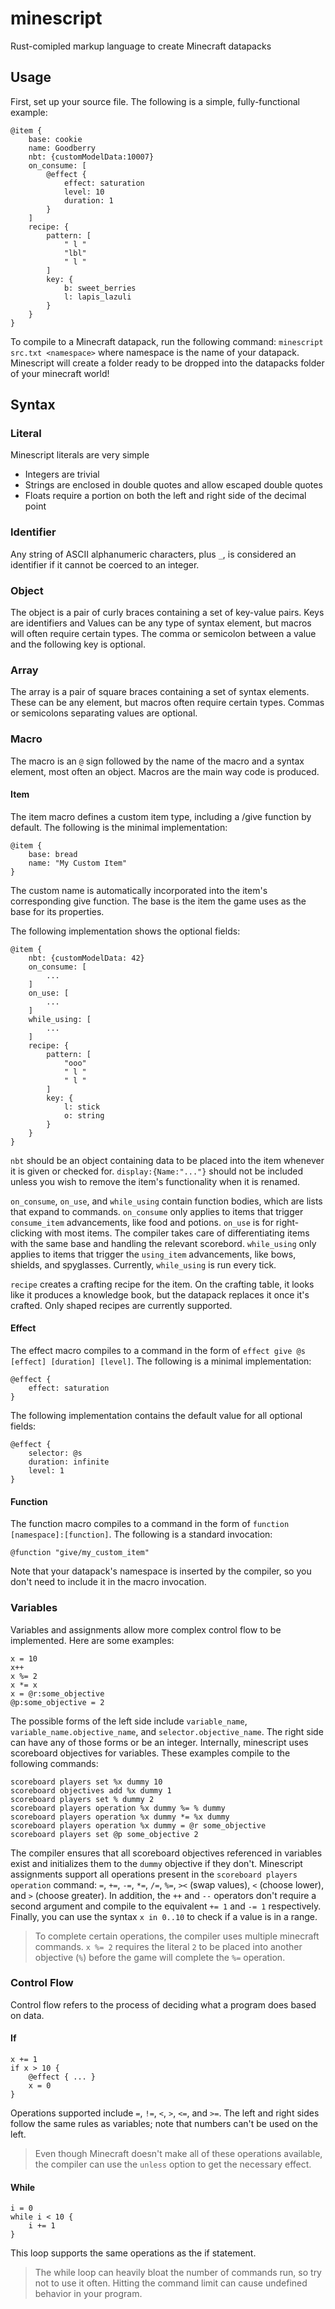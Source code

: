 # minescript

Rust-comipled markup language to create Minecraft datapacks

## Usage

First, set up your source file. The following is a simple, fully-functional example:

```
@item {
    base: cookie
    name: Goodberry
    nbt: {customModelData:10007}
    on_consume: [
        @effect {
            effect: saturation
            level: 10
            duration: 1
        }
    ]
    recipe: {
        pattern: [
            " l "
            "lbl"
            " l "
        ]
        key: {
            b: sweet_berries
            l: lapis_lazuli
        }
    }
}
```

To compile to a Minecraft datapack, run the following command:
`minescript src.txt <namespace>`
where namespace is the name of your datapack. Minescript will create a folder ready to be dropped into the datapacks folder of your minecraft world!

## Syntax

### Literal

Minescript literals are very simple

- Integers are trivial
- Strings are enclosed in double quotes and allow escaped double quotes
- Floats require a portion on both the left and right side of the decimal point

### Identifier

Any string of ASCII alphanumeric characters, plus `_`, is considered an identifier if it cannot be coerced to an integer.

### Object

The object is a pair of curly braces containing a set of key-value pairs. Keys are identifiers and Values can be any type of syntax element, but macros will often require certain types. The comma or semicolon between a value and the following key is optional.

### Array

The array is a pair of square braces containing a set of syntax elements. These can be any element, but macros often require certain types. Commas or semicolons separating values are optional.

### Macro

The macro is an `@` sign followed by the name of the macro and a syntax element, most often an object. Macros are the main way code is produced.

#### Item

The item macro defines a custom item type, including a /give function by default. The following is the minimal implementation:

```
@item {
    base: bread
    name: "My Custom Item"
}
```

The custom name is automatically incorporated into the item's corresponding give function. The base is the item the game uses as the base for its properties.

The following implementation shows the optional fields:

```
@item {
    nbt: {customModelData: 42}
    on_consume: [
        ...
    ]
    on_use: [
        ...
    ]
    while_using: [
        ...
    ]
    recipe: {
        pattern: [
            "ooo"
            " l "
            " l "
        ]
        key: {
            l: stick
            o: string
        }
    }
}
```

`nbt` should be an object containing data to be placed into the item whenever it is given or checked for. `display:{Name:"..."}` should not be included unless you wish to remove the item's functionality when it is renamed.

`on_consume`, `on_use`, and `while_using` contain function bodies, which are lists that expand to commands. `on_consume` only applies to items that trigger `consume_item` advancements, like food and potions. `on_use` is for right-clicking with most items. The compiler takes care of differentiating items with the same base and handling the relevant scorebord. `while_using` only applies to items that trigger the `using_item` advancements, like bows, shields, and spyglasses. Currently, `while_using` is run every tick.

`recipe` creates a crafting recipe for the item. On the crafting table, it looks like it produces a knowledge book, but the datapack replaces it once it's crafted. Only shaped recipes are currently supported.

#### Effect

The effect macro compiles to a command in the form of `effect give @s [effect] [duration] [level]`. The following is a minimal implementation:

```
@effect {
    effect: saturation
}
```

The following implementation contains the default value for all optional fields:

```
@effect {
    selector: @s
    duration: infinite
    level: 1
}
```

#### Function

The function macro compiles to a command in the form of `function [namespace]:[function]`. The following is a standard invocation:

```
@function "give/my_custom_item"
```

Note that your datapack's namespace is inserted by the compiler, so you don't need to include it in the macro invocation.

### Variables

Variables and assignments allow more complex control flow to be implemented. Here are some examples:

```
x = 10
x++
x %= 2
x *= x
x = @r:some_objective
@p:some_objective = 2
```

The possible forms of the left side include `variable_name`, `variable_name.objective_name`, and `selector.objective_name`. The right side can have any of those forms or be an integer.
Internally, minescript uses scoreboard objectives for variables. These examples compile to the following commands:

```
scoreboard players set %x dummy 10
scoreboard objectives add %x dummy 1
scoreboard players set % dummy 2
scoreboard players operation %x dummy %= % dummy
scoreboard players operation %x dummy *= %x dummy
scoreboard players operation %x dummy = @r some_objective
scoreboard players set @p some_objective 2
```

The compiler ensures that all scoreboard objectives referenced in variables exist and initializes them to the `dummy` objective if they don't. Minescript assignments support all operations present in the `scoreboard players operation` command: `=`, `+=`, `-=`, `*=`, `/=`, `%=`, `><` (swap values), `<` (choose lower), and `>` (choose greater). In addition, the `++` and `--` operators don't require a second argument and compile to the equivalent `+= 1` and `-= 1` respectively. Finally, you can use the syntax `x in 0..10` to check if a value is in a range.

> To complete certain operations, the compiler uses multiple minecraft commands. `x %= 2` requires the literal `2` to be placed into another objective (`%`) before the game will complete the `%=` operation.

### Control Flow

Control flow refers to the process of deciding what a program does based on data.

#### If

```
x += 1
if x > 10 {
    @effect { ... }
    x = 0
}
```

Operations supported include `=`, `!=`, `<`, `>`, `<=`, and `>=`. The left and right sides follow the same rules as variables; note that numbers can't be used on the left.

> Even though Minecraft doesn't make all of these operations available, the compiler can use the `unless` option to get the necessary effect.

#### While

```
i = 0
while i < 10 {
    i += 1
}
```

This loop supports the same operations as the if statement.

> The while loop can heavily bloat the number of commands run, so try not to use it often. Hitting the command limit can cause undefined behavior in your program.
